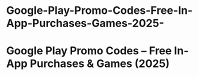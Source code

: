 # Google-Play-Promo-Codes-Free-In-App-Purchases-Games-2025-
# Google Play Promo Codes – Free In-App Purchases &amp; Games (2025)
